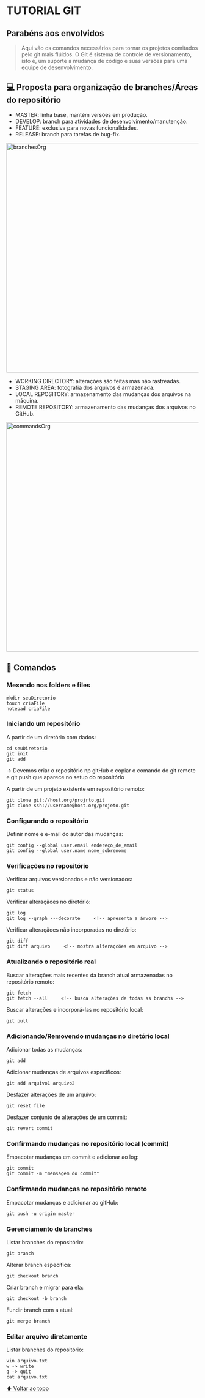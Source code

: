 # TUTORIAL GIT
## Parabéns aos envolvidos

> Aqui vão os comandos necessários para tornar os projetos comitados pelo git mais flúidos. O Git é sistema de controle de versionamento, isto é, um suporte a mudança de código e suas versões para uma equipe de desenvolvimento.

## 💻 Proposta para organização de branches/Áreas do repositório
- MASTER: linha base, mantém versões em produção.
- DEVELOP: branch para atividades de desenvolvimento/manutenção.
- FEATURE: exclusiva para novas funcionalidades.
- RELEASE: branch para tarefas de bug-fix.
<img src="https://user-images.githubusercontent.com/72531807/136963894-5c8b509e-269e-4fd1-aa76-e440a2504832.png" width="600px;" alt="branchesOrg"/>

- WORKING DIRECTORY: alterações são feitas mas não rastreadas.
- STAGING AREA: fotografia dos arquivos é armazenada.
- LOCAL REPOSITORY: armazenamento das mudanças dos arquivos na máquina.
- REMOTE REPOSITORY: armazenamento das mudanças dos arquivos no GitHub.
<img src="https://user-images.githubusercontent.com/72531807/136963239-a0a65dbf-d0a9-456d-a753-45dd8b17627f.png" width="600px;" alt="commandsOrg"/>

## 🚀 Comandos
### Mexendo nos folders e files
```
mkdir seuDiretorio 
touch criaFile
notepad criaFile
```

### Iniciando um repositório
A partir de um diretório com dados:
```
cd seuDiretorio
git init 
git add
```
-> Devemos criar o repositório np gitHub e copiar o comando do git remote e git push que aparece no setup do repositório

A partir de um projeto existente em repositório remoto:
```
git clone git://host.org/projrto.git
git clone ssh://username@host.org/projeto.git
```

### Configurando o repositório 
Definir nome e e-mail do autor das mudanças:
```
git config --global user.email endereço_de_email
git config --global user.name nome_sobrenome
```

### Verificações no repositório 
Verificar arquivos versionados e não versionados:
```
git status
```
Verificar alteraçãoes no diretório:
```
git log
git log --graph ---decorate     <!-- apresenta a árvore -->
```
Verificar alteraçãoes não incorporadas no diretório:
```
git diff
git diff arquivo     <!-- mostra alteraçcões em arquivo -->
```

### Atualizando o repositório real
Buscar alterações mais recentes da branch atual armazenadas no repositório remoto:
```
git fetch
git fetch --all     <!-- busca alterações de todas as branchs -->
```
Buscar alterações e incorporá-las no repositório local:
```
git pull
```

### Adicionando/Removendo mudanças no diretório local
Adicionar todas as mudanças:
```
git add
```
Adicionar mudanças de arquivos específicos:
```
git add arquivo1 arquivo2
```
Desfazer alterações de um arquivo:
```
git reset file
```
Desfazer conjunto de alterações de um commit:
```
git revert commit
```

### Confirmando mudanças no repositório local (commit)
Empacotar mudanças em commit e adicionar ao log:
```
git commit
git commit -m "mensagem do commit"
```

### Confirmando mudanças no repositório remoto
Empacotar mudanças e adicionar ao gitHub:
```
git push -u origin master
```

### Gerenciamento de branches
Listar branches do repositório:
```
git branch
```
Alterar branch específica:
```
git checkout branch
```
Criar branch e migrar para ela:
```
git checkout -b branch
```
Fundir branch com a atual:
```
git merge branch
```

### Editar arquivo diretamente
Listar branches do repositório:
```
vin arquivo.txt
w -> write
q -> quit
cat arquivo.txt
```

[⬆ Voltar ao topo](#nome-do-projeto)<br>

